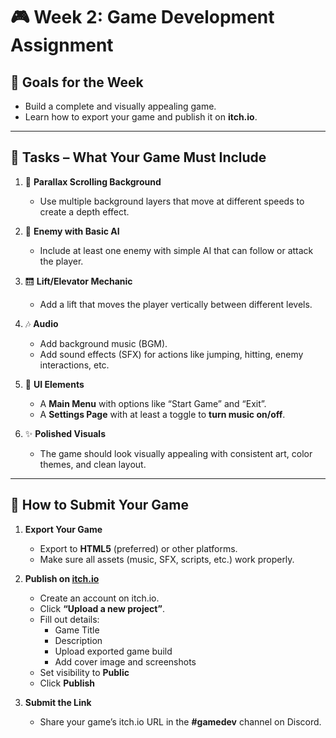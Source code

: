 # 🎮 Week 2: Game Development Assignment

## 🔧 Goals for the Week
- Build a complete and visually appealing game.
- Learn how to export your game and publish it on **itch.io**.

---

## 📝 Tasks – What Your Game Must Include

1. 🌌 **Parallax Scrolling Background**  
   - Use multiple background layers that move at different speeds to create a depth effect.

2. 🤖 **Enemy with Basic AI**  
   - Include at least one enemy with simple AI that can follow or attack the player.

3. 🛗 **Lift/Elevator Mechanic**  
   - Add a lift that moves the player vertically between different levels.

4. 🎶 **Audio**
   - Add background music (BGM).
   - Add sound effects (SFX) for actions like jumping, hitting, enemy interactions, etc.

5. 🧩 **UI Elements**
   - A **Main Menu** with options like “Start Game” and “Exit”.
   - A **Settings Page** with at least a toggle to **turn music on/off**.

6. ✨ **Polished Visuals**
   - The game should look visually appealing with consistent art, color themes, and clean layout.

---

## 🚀 How to Submit Your Game

1. **Export Your Game**
   - Export to **HTML5** (preferred) or other platforms.
   - Make sure all assets (music, SFX, scripts, etc.) work properly.

2. **Publish on [itch.io](https://itch.io)**
   - Create an account on itch.io.
   - Click **“Upload a new project”**.
   - Fill out details:
     - Game Title
     - Description
     - Upload exported game build
     - Add cover image and screenshots
   - Set visibility to **Public**
   - Click **Publish**

3. **Submit the Link**
   - Share your game’s itch.io URL in the **#gamedev** channel on Discord.
